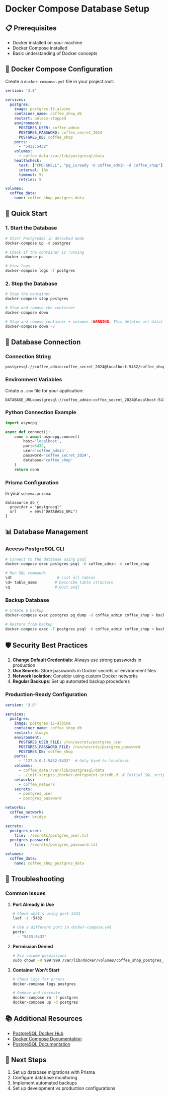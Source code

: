# Docker Compose Database Setup

## 📋 Prerequisites

- Docker installed on your machine
- Docker Compose installed
- Basic understanding of Docker concepts

## 🐳 Docker Compose Configuration

Create a `docker-compose.yml` file in your project root:

```yaml
version: '3.8'

services:
  postgres:
    image: postgres:15-alpine
    container_name: coffee_shop_db
    restart: unless-stopped
    environment:
      POSTGRES_USER: coffee_admin
      POSTGRES_PASSWORD: coffee_secret_2024
      POSTGRES_DB: coffee_shop
    ports:
      - "5432:5432"
    volumes:
      - coffee_data:/var/lib/postgresql/data
    healthcheck:
      test: ["CMD-SHELL", "pg_isready -U coffee_admin -d coffee_shop"]
      interval: 10s
      timeout: 5s
      retries: 5

volumes:
  coffee_data:
    name: coffee_shop_postgres_data
```

## 🚀 Quick Start

### 1. Start the Database
```bash
# Start PostgreSQL in detached mode
docker-compose up -d postgres

# Check if the container is running
docker-compose ps

# View logs
docker-compose logs -f postgres
```

### 2. Stop the Database
```bash
# Stop the container
docker-compose stop postgres

# Stop and remove the container
docker-compose down

# Stop and remove container + volumes (WARNING: This deletes all data)
docker-compose down -v
```

## 🔧 Database Connection

### Connection String
```
postgresql://coffee_admin:coffee_secret_2024@localhost:5432/coffee_shop
```

### Environment Variables
Create a `.env` file for your application:
```env
DATABASE_URL=postgresql://coffee_admin:coffee_secret_2024@localhost:5432/coffee_shop
```

### Python Connection Example
```python
import asyncpg

async def connect():
    conn = await asyncpg.connect(
        host='localhost',
        port=5432,
        user='coffee_admin',
        password='coffee_secret_2024',
        database='coffee_shop'
    )
    return conn
```

### Prisma Configuration
In your `schema.prisma`:
```prisma
datasource db {
  provider = "postgresql"
  url      = env("DATABASE_URL")
}
```

## 📊 Database Management

### Access PostgreSQL CLI
```bash
# Connect to the database using psql
docker-compose exec postgres psql -U coffee_admin -d coffee_shop

# Run SQL commands
\dt                    # List all tables
\d+ table_name        # Describe table structure
\q                    # Quit psql
```

### Backup Database
```bash
# Create a backup
docker-compose exec postgres pg_dump -U coffee_admin coffee_shop > backup_$(date +%Y%m%d_%H%M%S).sql

# Restore from backup
docker-compose exec -T postgres psql -U coffee_admin coffee_shop < backup_20240101_120000.sql
```

## 🛡️ Security Best Practices

1. **Change Default Credentials**: Always use strong passwords in production
2. **Use Secrets**: Store passwords in Docker secrets or environment files
3. **Network Isolation**: Consider using custom Docker networks
4. **Regular Backups**: Set up automated backup procedures

### Production-Ready Configuration
```yaml
version: '3.8'

services:
  postgres:
    image: postgres:15-alpine
    container_name: coffee_shop_db
    restart: always
    environment:
      POSTGRES_USER_FILE: /run/secrets/postgres_user
      POSTGRES_PASSWORD_FILE: /run/secrets/postgres_password
      POSTGRES_DB: coffee_shop
    ports:
      - "127.0.0.1:5432:5432"  # Only bind to localhost
    volumes:
      - coffee_data:/var/lib/postgresql/data
      - ./init-scripts:/docker-entrypoint-initdb.d  # Initial SQL scripts
    networks:
      - coffee_network
    secrets:
      - postgres_user
      - postgres_password

networks:
  coffee_network:
    driver: bridge

secrets:
  postgres_user:
    file: ./secrets/postgres_user.txt
  postgres_password:
    file: ./secrets/postgres_password.txt

volumes:
  coffee_data:
    name: coffee_shop_postgres_data
```

## 🐛 Troubleshooting

### Common Issues

1. **Port Already in Use**
   ```bash
   # Check what's using port 5432
   lsof -i :5432
   
   # Use a different port in docker-compose.yml
   ports:
     - "5433:5432"
   ```

2. **Permission Denied**
   ```bash
   # Fix volume permissions
   sudo chown -R 999:999 /var/lib/docker/volumes/coffee_shop_postgres_data
   ```

3. **Container Won't Start**
   ```bash
   # Check logs for errors
   docker-compose logs postgres
   
   # Remove and recreate
   docker-compose rm -f postgres
   docker-compose up -d postgres
   ```

## 📚 Additional Resources

- [PostgreSQL Docker Hub](https://hub.docker.com/_/postgres)
- [Docker Compose Documentation](https://docs.docker.com/compose/)
- [PostgreSQL Documentation](https://www.postgresql.org/docs/)

## 🎯 Next Steps

1. Set up database migrations with Prisma
2. Configure database monitoring
3. Implement automated backups
4. Set up development vs production configurations